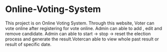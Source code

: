 # Online-Voting-System
This project is on Online Voting System. Through this website, Voter can vote online after registering for vote online. Admin can able to add , edit and remove candidate. Admin can able to start  -> stop -> reset the election process and generate the result.Votercan able to view whole past result or result of specific date.
